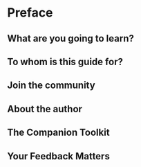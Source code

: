 # Preface


## What are you going to learn?


## To whom is this guide for?


## Join the community


## About the author


## The Companion Toolkit


## Your Feedback Matters